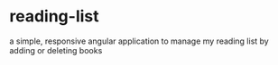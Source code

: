 # reading-list
a simple, responsive angular application to manage my reading list by adding or deleting books 
